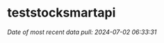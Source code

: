 
<!-- README.md is generated from README.Rmd. Please edit that file -->

# teststocksmartapi

*Date of most recent data pull: 2024-07-02 06:33:31*
